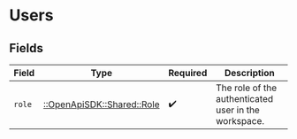 # Users


## Fields

| Field                                                     | Type                                                      | Required                                                  | Description                                               |
| --------------------------------------------------------- | --------------------------------------------------------- | --------------------------------------------------------- | --------------------------------------------------------- |
| `role`                                                    | [::OpenApiSDK::Shared::Role](../../models/shared/role.md) | :heavy_check_mark:                                        | The role of the authenticated user in the workspace.      |